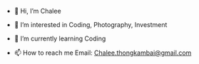 - 👋 Hi, I’m Chalee
- 👀 I’m interested in Coding, Photography, Investment
- 🌱 I’m currently learning Coding

- 📫 How to reach me Email: Chalee.thongkambai@gmail.com

<!---
Uncle9Lee/Uncle9Lee is a ✨ special ✨ repository because its `README.md` (this file) appears on your GitHub profile.
You can click the Preview link to take a look at your changes.
--->
